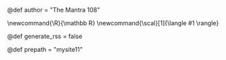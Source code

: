 <!-- @def author = "The Oracle" -->
@def author = "The Mantra 108"


\newcommand{\R}{\mathbb R}
\newcommand{\scal}[1]{\langle #1 \rangle}

@def generate_rss = false


<!-- name of repository -->
@def prepath = "mysite11"